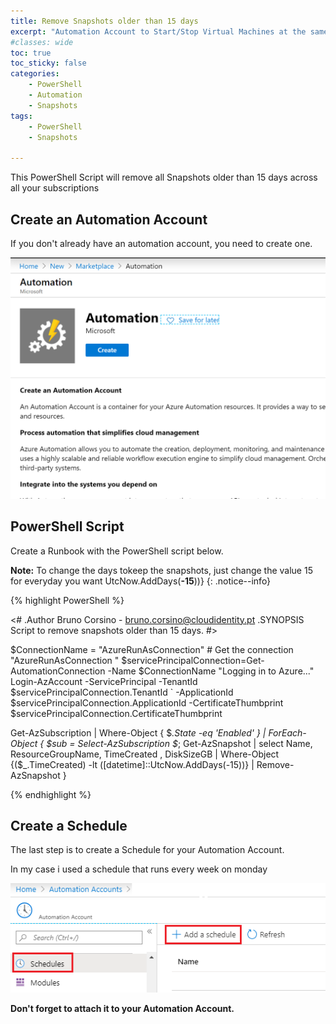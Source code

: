 ```yaml
---
title: Remove Snapshots older than 15 days
excerpt: "Automation Account to Start/Stop Virtual Machines at the same time"
#classes: wide
toc: true
toc_sticky: false
categories: 
    - PowerShell 
    - Automation 
    - Snapshots
tags: 
    - PowerShell 
    - Snapshots

---
```


This PowerShell Script will remove all Snapshots older than 15 days across all your subscriptions


## Create an Automation Account

If you don't already have an automation account, you need to create one.

![img](/assets/images/2019/11/automation.png) 


## PowerShell Script
Create a Runbook with the PowerShell script below.

**Note:**
 To change the days tokeep the snapshots, just change the value 15 for everyday you want
 UtcNow.AddDays(**-15**))}
{: .notice--info}

{% highlight PowerShell %}

<#
    .Author
        Bruno Corsino - bruno.corsino@cloudidentity.pt
    .SYNOPSIS
        Script to remove snapshots older than 15 days.
#>

$ConnectionName = "AzureRunAsConnection"
    # Get the connection "AzureRunAsConnection "
    $servicePrincipalConnection=Get-AutomationConnection -Name $ConnectionName
    "Logging in to Azure..."
    Login-AzAccount -ServicePrincipal -TenantId $servicePrincipalConnection.TenantId `
    -ApplicationId $servicePrincipalConnection.ApplicationId -CertificateThumbprint $servicePrincipalConnection.CertificateThumbprint 


Get-AzSubscription | Where-Object { $_.State -eq 'Enabled' } | ForEach-Object {
    $sub = Select-AzSubscription $_;
Get-AzSnapshot | select Name, ResourceGroupName, TimeCreated , DiskSizeGB | Where-Object {($_.TimeCreated) -lt ([datetime]::UtcNow.AddDays(-15))} | Remove-AzSnapshot
}

{% endhighlight %}


## Create a Schedule

The last step is to create a Schedule for your Automation Account.

In my case i used a schedule that runs every week on monday

![img](/assets/images/2019/11/schedule.png)


**Don't forget to attach it to your Automation Account.**